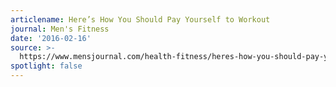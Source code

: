 ```yaml
---
articlename: Here’s How You Should Pay Yourself to Workout
journal: Men's Fitness
date: '2016-02-16'
source: >-
  https://www.mensjournal.com/health-fitness/heres-how-you-should-pay-yourself-work-out
spotlight: false
---
```


